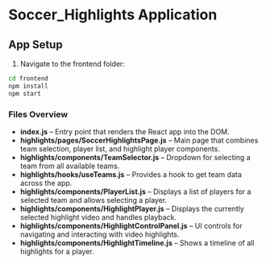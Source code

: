 # Soccer_Highlights Application

## App Setup

1. Navigate to the frontend folder:

```bash
cd frontend
npm install
npm start

```

### Files Overview

- **index.js** – Entry point that renders the React app into the DOM.
- **highlights/pages/SoccerHighlightsPage.js** – Main page that combines team selection, player list, and highlight player components.
- **highlights/components/TeamSelector.js** – Dropdown for selecting a team from all available teams.
- **highlights/hooks/useTeams.js** – Provides a hook to get team data across the app.
- **highlights/components/PlayerList.js** – Displays a list of players for a selected team and allows selecting a player.
- **highlights/components/HighlightPlayer.js** – Displays the currently selected highlight video and handles playback.
- **highlights/components/HighlightControlPanel.js** – UI controls for navigating and interacting with video highlights.
- **highlights/components/HighlightTimeline.js** – Shows a timeline of all highlights for a player.
